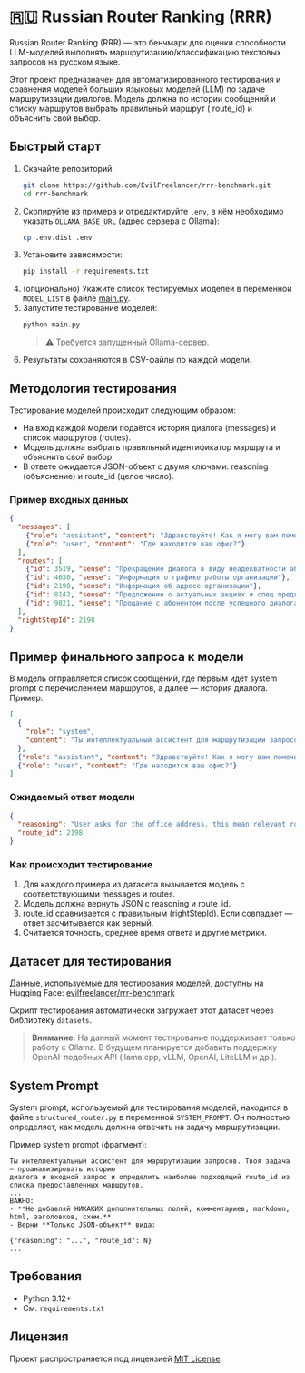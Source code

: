# 🇷🇺 Russian Router Ranking (RRR)

Russian Router Ranking (RRR) — это бенчмарк для оценки способности LLM-моделей выполнять маршрутизацию/классификацию
текстовых запросов на русском языке.

Этот проект предназначен для автоматизированного тестирования и сравнения моделей больших языковых моделей (LLM) по
задаче маршрутизации диалогов. Модель должна по истории сообщений и списку маршрутов выбрать правильный маршрут (
route_id) и объяснить свой выбор.

## Быстрый старт

1. Скачайте репозиторий:
   ```bash
   git clone https://github.com/EvilFreelancer/rrr-benchmark.git
   cd rrr-benchmark
   ```
2. Скопируйте из примера и отредактируйте `.env`, в нём необходимо указать `OLLAMA_BASE_URL` (адрес сервера с Ollama):
   ```bash
   cp .env.dist .env
   ```
4. Установите зависимости:
   ```bash
   pip install -r requirements.txt
   ```
4. (опционально) Укажите список тестируемых моделей в переменной `MODEL_LIST` в файле [main.py](./main.py).
5. Запустите тестирование моделей:
   ```bash
   python main.py
   ```
   > ⚠️ Требуется запущенный Ollama-сервер.
6. Результаты сохраняются в CSV-файлы по каждой модели.

## Методология тестирования

Тестирование моделей происходит следующим образом:

- На вход каждой модели подаётся история диалога (messages) и список маршрутов (routes).
- Модель должна выбрать правильный идентификатор маршрута и объяснить свой выбор.
- В ответе ожидается JSON-объект с двумя ключами: reasoning (объяснение) и route_id (целое число).

### Пример входных данных

```json
{
  "messages": [
    {"role": "assistant", "content": "Здравствуйте! Как я могу вам помочь?"},
    {"role": "user", "content": "Где находится ваш офис?"}
  ],
  "routes": [
    {"id": 3519, "sense": "Прекращение диалога в виду неадекватности абонента"},
    {"id": 4630, "sense": "Информация о графике работы организации"},
    {"id": 2198, "sense": "Информация об адресе организации"},
    {"id": 8142, "sense": "Предложение о актуальных акциях и спец предложениях"},
    {"id": 9821, "sense": "Прощание с абонентом после успешного диалога"}
  ],
  "rightStepId": 2198
}
```

## Пример финального запроса к модели

В модель отправляется список сообщений, где первым идёт system prompt с перечислением маршрутов, а далее — история
диалога. Пример:

```json
[
  {
    "role": "system",
    "content": "Ты интеллектуальный ассистент для маршрутизации запросов...\n\nМаршруты:\n3519 - Прекращение диалога в виду неадекватности абонента\n4630 - Информация о графике работы организации\n2198 - Информация об адресе организации\n8142 - Предложение о актуальных акциях и спец предложениях\n9821 - Прощание с абонентом после успешного диалога"
  },
  {"role": "assistant", "content": "Здравствуйте! Как я могу вам помочь?"},
  {"role": "user", "content": "Где находится ваш офис?"}
]
```

### Ожидаемый ответ модели

```json
{
  "reasoning": "User asks for the office address, this mean relevant route is about address.",
  "route_id": 2198
}
```

### Как происходит тестирование

1. Для каждого примера из датасета вызывается модель с соответствующими messages и routes.
2. Модель должна вернуть JSON с reasoning и route_id.
3. route_id сравнивается с правильным (rightStepId). Если совпадает — ответ засчитывается как верный.
4. Считается точность, среднее время ответа и другие метрики.

## Датасет для тестирования

Данные, используемые для тестирования моделей, доступны на Hugging
Face: [evilfreelancer/rrr-benchmark](https://huggingface.co/datasets/evilfreelancer/rrr-benchmark)

Скрипт тестирования автоматически загружает этот датасет через библиотеку `datasets`.

> **Внимание:** На данный момент тестирование поддерживает только работу с Ollama. В будущем планируется добавить
> поддержку OpenAI-подобных API (llama.cpp, vLLM, OpenAI, LiteLLM и др.).

## System Prompt

System prompt, используемый для тестирования моделей, находится в файле `structured_router.py` в переменной
`SYSTEM_PROMPT`. Он полностью определяет, как модель должна отвечать на задачу маршрутизации.

Пример system prompt (фрагмент):

```
Ты интеллектуальный ассистент для маршрутизации запросов. Твоя задача — проанализировать историю
диалога и входной запрос и определить наиболее подходящий route_id из списка предоставленных маршрутов.
...
ВАЖНО:
- **Не добавляй НИКАКИХ дополнительных полей, комментариев, markdown, html, заголовков, схем.**
- Верни **Только JSON-объект** вида:

{"reasoning": "...", "route_id": N}
...
```

## Требования

- Python 3.12+
- См. `requirements.txt`

## Лицензия

Проект распространяется под лицензией [MIT License]().
